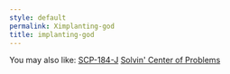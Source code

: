```yaml
---
style: default
permalink: Ximplanting-god
title: implanting-god
---
```

You may also like:
[SCP-184-J](http://scp-wiki.net/scp-184-j)
[Solvin' Center of Problems](http://scp-wiki.net/solvin-center-of-problems)